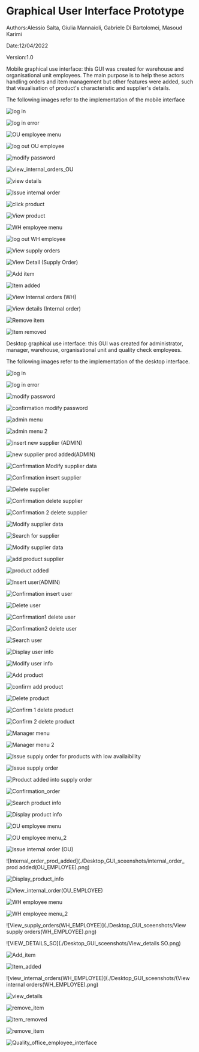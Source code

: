 # Graphical User Interface Prototype  

Authors:Alessio Salta, Giulia Mannaioli, Gabriele Di Bartolomei, Masoud Karimi

Date:12/04/2022

Version:1.0

Mobile graphical use interface: this GUI was created for warehouse and organisational unit employees. The main purpose is to help these actors handling orders and item management but other features were added, such that visualisation of product's characteristic and supplier's details.

The following images refer to the implementation of the mobile interface

![log in](Mobile_GUI_screenshots/log_in.png)

![log in error](Mobile_GUI_screenshots/log_in_error.png)

![OU employee menu](Mobile_GUI_screenshots/log_in.png)

![log out OU employee](Mobile_GUI_screenshots/logoutWH_employee_menu.png)

![modify password](Mobile_GUI_screenshots/modify_password.png)

![view_internal_orders_OU](Mobile_GUI_screenshots/View_Internal_orders_OU.png)

![view details](Mobile_GUI_screenshots/view_details.png)

![Issue internal order](Mobile_GUI_screenshots/Issue_internal_orders.png)

![click product](Mobile_GUI_screenshots/click_product.png)

![View product](Mobile_GUI_screenshots/VIEW_Product1.png)

![WH employee menu](Mobile_GUI_screenshots/WH_employee_menu.png)

![log out WH employee](Mobile_GUI_screenshots/logoutWH_employee_menu.png)

![View supply orders](Mobile_GUI_screenshots/View_supply_orders.png)

![View Detail (Supply Order)](Mobile_GUI_screenshots/view_details_SO.png)

![Add item](Mobile_GUI_screenshots/Add_item.png)

![Item added](Mobile_GUI_screenshots/item_added.png)

![View Internal orders (WH)](Mobile_GUI_screenshots/View_internal_orders_WH.png)

![View details (Internal order)](Mobile_GUI_screenshots/view_details_IO.png)

![Remove item](Mobile_GUI_screenshots/remove_item.png)

![Item removed](Mobile_GUI_screenshots/item_removed.png)

Desktop graphical use interface: this GUI was created for administrator, manager, warehouse, organisational unit and quality check employees.

The following images refer to the implementation of the desktop interface.


![log in](./Desktop_GUI_sceenshots/login_page_1.png)

![log in error](./Desktop_GUI_sceenshots/login_page_error_message.png)

![modify password](./Desktop_GUI_sceenshots/modify_password(generic).png)

![confirmation modify password](./Desktop_GUI_sceenshots/Confirmation_Modify_password.png)

![admin menu](./Desktop_GUI_sceenshots/Admin_menu.png)

![admin menu 2](./Desktop_GUI_sceenshots/Admin_menu_2.png)

![insert new supplier (ADMIN)](./Desktop_GUI_sceenshots/Insert_new_supplier(ADMIN).png)

![new supplier prod added(ADMIN)](./Desktop_GUI_sceenshots/new_supplier_prod_added(ADMIN).png)

![Confirmation Modify supplier data](./Desktop_GUI_sceenshots/Confirmation_Modify_supplier_data.png)

![Confirmation insert supplier](./Desktop_GUI_sceenshots/Insert_new_supplier(ADMIN).png)

![Delete supplier](./Desktop_GUI_sceenshots/Delete_supplier_in_the_system(ADMIN).png)

![Confirmation delete supplier](./Desktop_GUI_screenshots/Confirmation_delete_supplier_1.png)

![Confirmation 2 delete supplier](./Desktop_GUI_screenshots/Confirmation_delete_supplier_2.png)

![Modify supplier data](./Desktop_GUI_screenshots/Modify_supplier_data.png)

![Search for supplier](./Desktop_GUI_screenshots/Search_for_supplier.png)

![Modify supplier data](./Desktop_GUI_screenshots/Modifying_supplier_data.png)

![add product supplier](./Desktop_GUI_screenshots/add_prod_supplier_data.png)

![product added](./Desktop_GUI_screenshots/prod_added_supplier.png)

![Insert user(ADMIN)](./Desktop_GUI_screenshots/Insert_user_in_the_system(ADMIN).png)

![Confirmation insert user](./Desktop_GUI_screenshots/Confirmation_insert_user.png)

![Delete user](./Desktop_GUI_screenshots/Delete_user_in_the_system(ADMIN).png)

![Confirmation1 delete user](./Desktop_GUI_screenshots/Confirmation_delete_user_1.png)

![Confirmation2 delete user](./Desktop_GUI_screenshots/Confirmation_delete_user_2.png)

![Search user](./Desktop_GUI_screenshots/Search_user(ADMIN).png)

![Display user info](./Desktop_GUI_screenshots/Display_user_info(ADMIN).png)

![Modify user info](./Desktop_GUI_screenshots/Modify_user_info(ADMIN).png)

![Add product](./Desktop_GUI_screenshots/Add_product(ADMIN).png)

![confirm add product](./Desktop_GUI_screenshots/Confirmation_add_product_to_catalog.png)

![Delete product](./Desktop_GUI_screenshots/Delete_product(ADMIN).png)

![Confirm 1 delete product](./Desktop_GUI_screenshots/Confirmation_delete_product_from_catalog_1.png)

![Confirm 2 delete product](./Desktop_GUI_screenshots/Confirmation_delete_product_from_catalog_2.png)

![Manager menu](./Desktop_GUI_screenshots/Manager_menu.png)

![Manager menu 2](./Desktop_GUI_screenshots/Manager_menu2.png)

![Issue supply order for products with low availaibility](./Desktop_GUI_screenshots/lowAvail_Issue_supply_order.png)

![Issue supply order](./Desktop_GUI_screenshots/Issue_supply_order.png)

![Product added into supply order](./Desktop_GUI_screenshots/supply_order_prod_added(MANAGER).png)


![Confirmation_order](./Desktop_GUI_screenshots/Confirmation_order.png)

![Search product info](./Desktop_GUI_screenshots/Search_product_info(MANAGER).png)

![Display product info](./Desktop_GUI_screenshots/Display_product_info.png)

![OU employee menu](./Desktop_GUI_sceenshots/OU_EMPLOYEE_MENU.png)

![OU employee menu_2](./Desktop_GUI_sceenshots/OU_EMPLOYEE_MENU_2.png)

![Issue internal order (OU)](./Desktop_GUI_sceenshots/Issue_internal_order(OU_EMPLOYEE).png)

![Internal_order_prod_added](./Desktop_GUI_sceenshots/internal_order_ prod added(OU_EMPLOYEE).png)

![Display_product_info](./Desktop_GUI_sceenshots/Display_product_info.png)

![View_internal_order(OU_EMPLOYEE)](./Desktop_GUI_sceenshots/View_internal_order(OU_EMPLOYEE).png)

![WH employee menu](./Desktop_GUI_sceenshots/WH_EMPLOYEE_MENU.png)

![WH employee menu_2](./Desktop_GUI_sceenshots/WH_EMPLOYEE_MENU_2.png)

![View_supply_orders(WH_EMPLOYEE)](./Desktop_GUI_sceenshots/View supply orders(WH_EMPLOYEE).png)

![VIEW_DETAILS_SO](./Desktop_GUI_sceenshots/View_details SO.png)

![Add_item](./Desktop_GUI_sceenshots/Add_item.png)

![Item_added](./item_added.png)

![view_internal_orders(WH_EMPLOYEE)](./Desktop_GUI_sceenshots/(View internal orders(WH_EMPLOYEE).png)

![view_details](./Desktop_GUI_sceenshots/View_details.png)

![remove_item](./Desktop_GUI_sceenshots/Remove_item.png)

![item_removed](./Desktop_GUI_sceenshots/item_removed.png)

![remove_item](./Desktop_GUI_sceenshots/Remove_item.png)

![Quality_office_employee_interface](./Desktop_GUI_sceenshots/Quality_office_employee_interface.png)































